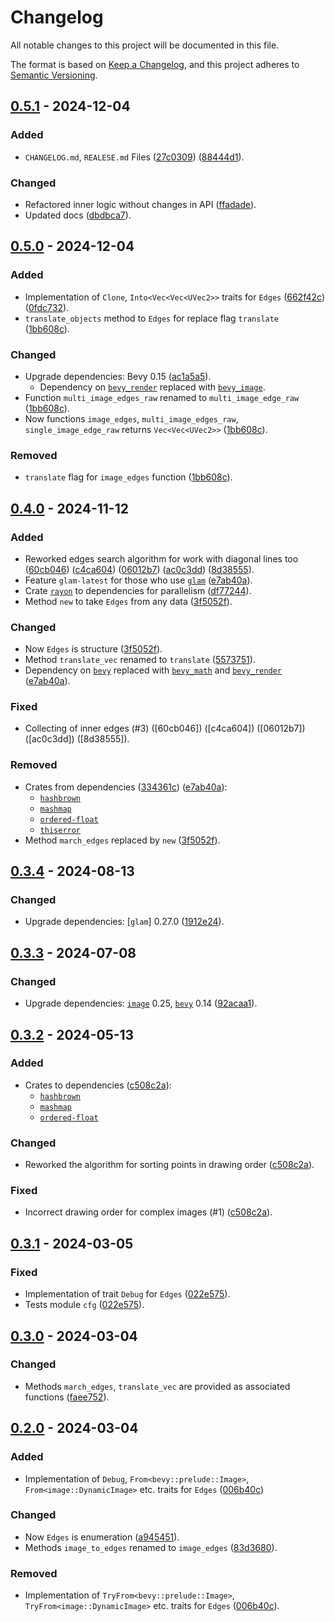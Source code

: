 # Changelog

All notable changes to this project will be documented in this file.

The format is based on [Keep a Changelog](https://keepachangelog.com/en/1.1.0/),
and this project adheres to [Semantic Versioning](https://semver.org/spec/v2.0.0.html).

## [0.5.1](https://github.com/shnewto/edges/compare/0.5.0...0.5.1) - 2024-12-04

### Added

- `CHANGELOG.md`, `REALESE.md` Files
  ([27c0309](https://github.com/shnewto/edges/commit/27c0309de7cf4cf1d9bb3939eebd2b073a3bb81e))
  ([88444d1](https://github.com/shnewto/edges/commit/88444d1ef60a61c1fcfb8c30cba919353de8010b)).

### Changed

- Refactored inner logic without changes in API
  ([ffadade](https://github.com/shnewto/edges/commit/ffadade2004535a2fb0930412f4b95586b0f8383)).
- Updated docs ([dbdbca7](https://github.com/shnewto/edges/commit/dbdbca79871fcb6928344860eb5586617e0beacd)).

## [0.5.0](https://github.com/shnewto/edges/compare/0.4.0...0.5.0) - 2024-12-04

### Added

- Implementation of `Clone`, `Into<Vec<Vec<UVec2>>` traits for `Edges`
  ([662f42c](https://github.com/shnewto/edges/commit/662f42c7e1d478a66b62555801bf6f85ad6f36d4))
  ([0fdc732](https://github.com/shnewto/edges/commit/0fdc7329ddf46bb4e4e60e16348c788c8de1b7e7)).
- `translate_objects` method to `Edges` for replace flag `translate` ([1bb608c](https://github.com/shnewto/edges/commit/1bb608c39711da1e45cde17d1bb988076672b80d)).

### Changed

- Upgrade dependencies: Bevy 0.15 ([ac1a5a5](https://github.com/shnewto/edges/commit/ac1a5a5b7ed056723d4727bbb3a2bd11def3c70f)).
  - Dependency on [`bevy_render`](https://crates.io/crates/bevy_render)
    replaced with [`bevy_image`](https://crates.io/crates/bevy_image).
- Function `multi_image_edges_raw` renamed to `multi_image_edge_raw` ([1bb608c](https://github.com/shnewto/edges/commit/1bb608c39711da1e45cde17d1bb988076672b80d)).
- Now functions `image_edges`, `multi_image_edges_raw`, `single_image_edge_raw`
  returns `Vec<Vec<UVec2>>` ([1bb608c](https://github.com/shnewto/edges/commit/1bb608c39711da1e45cde17d1bb988076672b80d)).

### Removed

- `translate` flag for `image_edges` function ([1bb608c](https://github.com/shnewto/edges/commit/1bb608c39711da1e45cde17d1bb988076672b80d)).

## [0.4.0](https://github.com/shnewto/edges/compare/0.3.4...0.4.0) - 2024-11-12

### Added

- Reworked edges search algorithm for work with diagonal lines too
  ([60cb046](https://github.com/shnewto/edges/commit/60cb046930b899926877e62dd5700dfc37ec32b8))
  ([c4ca604](https://github.com/shnewto/edges/commit/c4ca604e3cde1a40dffc8d92b2dd378b951335f9))
  ([06012b7](https://github.com/shnewto/edges/commit/06012b753aeb91da70cfbb75a47b3d4023482cb4))
  ([ac0c3dd](https://github.com/shnewto/edges/commit/ac0c3ddcde59c036fa55c59e3a9880d77e348ae2))
  ([8d38555](https://github.com/shnewto/edges/commit/8d38555bfa9252a8fe70c799fc68653780641232)).
- Feature `glam-latest` for those who use [`glam`](https://crates.io/crates/glam)
  ([e7ab40a](https://github.com/shnewto/edges/commit/e7ab40a25e933bce24380bc090dea503b0bc93d4)).
- Crate [`rayon`](https://crates.io/crates/rayon) to dependencies for parallelism
  ([df77244](https://github.com/shnewto/edges/commit/df77244fc05604334285ce426b7186030a61ee7b)).
- Method `new` to take `Edges` from any data
  ([3f5052f](https://github.com/shnewto/edges/commit/3f5052fbe720eee8011e26e617b737f4577a28d7)).

### Changed

- Now `Edges` is structure ([3f5052f](https://github.com/shnewto/edges/commit/3f5052fbe720eee8011e26e617b737f4577a28d7)).
- Method `translate_vec` renamed to `translate`
  ([5573751](https://github.com/shnewto/edges/commit/55737517a246b207e87c8abf99d6fbe3d3786e0a)).
- Dependency on [`bevy`](https://crates.io/crates/bevy) replaced with
  [`bevy_math`] and [`bevy_render`]
  ([e7ab40a](https://github.com/shnewto/edges/commit/e7ab40a25e933bce24380bc090dea503b0bc93d4)).

### Fixed

- Collecting of inner edges (#3)
  ([60cb046]) ([c4ca604]) ([06012b7]) ([ac0c3dd]) ([8d38555]).

### Removed

- Crates from dependencies
  ([334361c](https://github.com/shnewto/edges/commit/334361c7c1acca3e3e548b679046c5117f087de2))
  ([e7ab40a](https://github.com/shnewto/edges/commit/e7ab40a25e933bce24380bc090dea503b0bc93d4)):
  - [`hashbrown`]
  - [`mashmap`]
  - [`ordered-float`]
  - [`thiserror`]
- Method `march_edges` replaced by `new`
  ([3f5052f](https://github.com/shnewto/edges/commit/3f5052fbe720eee8011e26e617b737f4577a28d7)).

## [0.3.4](https://github.com/shnewto/edges/compare/0.3.3...0.3.4) - 2024-08-13

### Changed

- Upgrade dependencies: [`glam`] 0.27.0 ([1912e24](https://github.com/shnewto/edges/commit/1912e24647e885c9340c7667f0f8967bca670456)).

## [0.3.3](https://github.com/shnewto/edges/compare/0.3.2...0.3.3) - 2024-07-08

### Changed

- Upgrade dependencies:
  [`image`] 0.25,
  [`bevy`] 0.14
  ([92acaa1](https://github.com/shnewto/edges/commit/92acaa1a3be42b085bf2fe9c4e258662254edcf5)).

## [0.3.2](https://github.com/shnewto/edges/compare/0.3.1...0.3.2) - 2024-05-13

### Added

- Crates to dependencies
  ([c508c2a](https://github.com/shnewto/edges/commit/c508c2a6816593efbeaf807e5af1e06c9f165376)):
  - [`hashbrown`]
  - [`mashmap`]
  - [`ordered-float`]

### Changed

- Reworked the algorithm for sorting points in drawing order ([c508c2a](https://github.com/shnewto/edges/commit/c508c2a6816593efbeaf807e5af1e06c9f165376)).

### Fixed

- Incorrect drawing order for complex images (#1)
  ([c508c2a](https://github.com/shnewto/edges/commit/c508c2a6816593efbeaf807e5af1e06c9f165376)).

## [0.3.1](https://github.com/shnewto/edges/compare/0.3.0...0.3.1) - 2024-03-05

### Fixed

- Implementation of trait `Debug` for `Edges` ([022e575](https://github.com/shnewto/edges/commit/022e57560681a4e92bbbd3d96505a1548e31923d)).
- Tests module `cfg` ([022e575](https://github.com/shnewto/edges/commit/022e57560681a4e92bbbd3d96505a1548e31923d)).

## [0.3.0](https://github.com/shnewto/edges/compare/0.2.0...0.3.0) - 2024-03-04

### Changed

- Methods `march_edges`, `translate_vec` are provided as associated functions
  ([faee752](https://github.com/shnewto/edges/commit/faee752f042fcd54f90ce13e74516691be7dbc0c)).

## [0.2.0](https://github.com/shnewto/edges/compare/0.1.0...0.2.0) - 2024-03-04

### Added

- Implementation of
  `Debug`, `From<bevy::prelude::Image>`, `From<image::DynamicImage>` etc.
  traits for `Edges` ([006b40c](https://github.com/shnewto/edges/commit/006b40c7ff9557dac4166b04aa8e2fee7ce1bedc))

### Changed

- Now `Edges` is enumeration ([a945451](https://github.com/shnewto/edges/commit/a945451a4649cb61fee9175fae478fb310060304)).
- Methods `image_to_edges` renamed to `image_edges`
  ([83d3680](https://github.com/shnewto/edges/commit/83d3680243df382faf0b5cf605b499e204ce4249)).

### Removed

- Implementation of
  `TryFrom<bevy::prelude::Image>`, `TryFrom<image::DynamicImage>` etc.
  traits for `Edges` ([006b40c](https://github.com/shnewto/edges/commit/006b40c7ff9557dac4166b04aa8e2fee7ce1bedc)).

[`bevy`]: https://crates.io/crates/bevy
[`bevy_math`]: https://crates.io/crates/bevy_math
[`bevy_render`]: https://crates.io/crates/bevy_render
[`image`]: https://crates.io/crates/image
[`rayon`]: https://crates.io/crates/rayon
[`thiserror`]: https://crates.io/crates/thiserror
[`hashbrown`]: https://crates.io/crates/hashbrown
[`mashmap`]: https://crates.io/crates/mashmap
[`ordered-float`]: https://crates.io/crates/ordered-float
